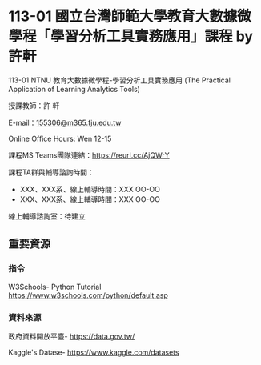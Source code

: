 # 113-01 國立台灣師範大學教育大數據微學程「學習分析工具實務應用」課程 by 許軒
113-01 NTNU 教育大數據微學程-學習分析工具實務應用 (The Practical Application of Learning Analytics Tools)

授課教師：許 軒

E-mail：155306@m365.fju.edu.tw

Online Office Hours: Wen 12-15

課程MS Teams團隊連結：https://reurl.cc/AjQWrY

課程TA群與輔導諮詢時間：

  * XXX、XXX系、線上輔導時間：XXX OO-OO
  * XXX、XXX系、線上輔導時間：XXX OO-OO
  
  線上輔導諮詢室：待建立








## 重要資源
### 指令

W3Schools- Python Tutorial <https://www.w3schools.com/python/default.asp>



### 資料來源
政府資料開放平臺- <https://data.gov.tw/>

Kaggle's Datase- <https://www.kaggle.com/datasets>
